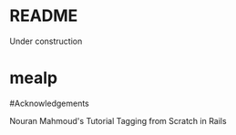 # README

Under construction
# mealp

#Acknowledgements 

Nouran Mahmoud's Tutorial Tagging from Scratch in Rails
